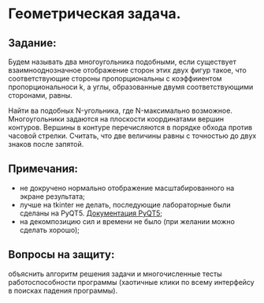 # Геометрическая задача.

## Задание:

Будем называть два многоугольника подобными, если существует взаимнооднозначное отображение сторон
этих двух фигур такое, что соответствующие стороны пропорциональны с коэффииентом пропорциональноси k,
а углы, образованные двумя соответствующими сторонами, равны.

Найти ва подобных N-угольника, где N-максимально возможное. Многоугольники задаются на плоскости координатами
вершин контуров. Вершины в контуре перечисляются в порядке обхода против часовой стрелки. Считать,
что две величины равны с точностью до двух знаков после запятой.


## Примечания:

* не докручено нормально отображение масштабированного на экране результата;
* лучше на tkinter не делать, последующие лабораторные были сделаны на PyQT5. [Документация PyQT5](https://www.riverbankcomputing.com/static/Docs/PyQt5/);
* на декомпозицию сил и времени не было (при желании можно сделать хорошо);


## Вопросы на защиту:

объяснить алгоритм решения задачи и многочисленные тесты работоспособности программы (хаотичные клики по всему интерфейсу в поисках падения программы).
